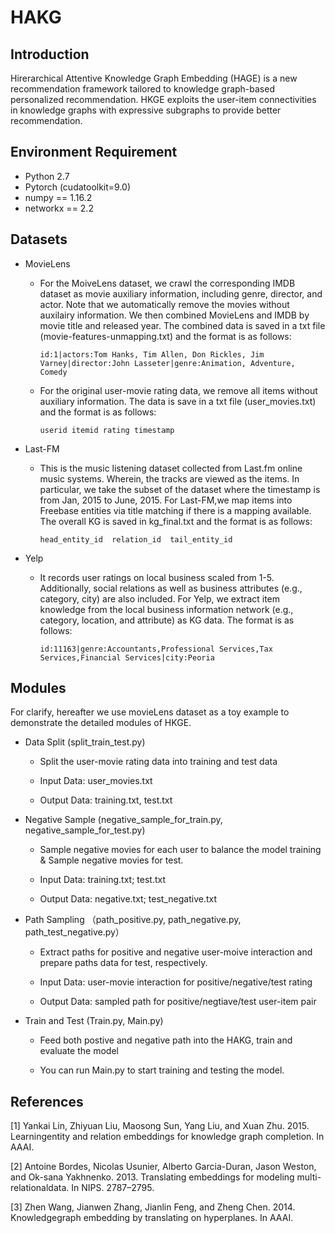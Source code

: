 # HAKG

## Introduction 

Hirerarchical Attentive Knowledge Graph Embedding (HAGE) is a new recommendation framework tailored to knowledge graph-based personalized recommendation. HKGE exploits the user-item connectivities in knowledge graphs with expressive subgraphs to provide better recommendation.

## Environment Requirement
+ Python 2.7
+ Pytorch (cudatoolkit=9.0)
+ numpy == 1.16.2
+ networkx == 2.2

## Datasets

+ MovieLens
   + For the MoiveLens dataset, we crawl the corresponding IMDB dataset as movie auxiliary information, including genre, director, and actor. Note that we automatically remove the movies without auxilairy information. We then combined MovieLens and IMDB by movie title and released year. The combined data is saved in a txt file (movie-features-unmapping.txt) and the format is as follows:    
   
         id:1|actors:Tom Hanks, Tim Allen, Don Rickles, Jim Varney|director:John Lasseter|genre:Animation, Adventure, Comedy
   
   + For the original user-movie rating data, we remove all items without auxiliary information. The data is save in a txt file (user_movies.txt) and the format is as follows:  
   
         userid itemid rating timestamp
   
+ Last-FM

   + This is the music listening dataset collected from Last.fm online music systems. Wherein, the tracks are viewed as the items. In particular, we take the subset of the dataset where the timestamp is from Jan, 2015 to June, 2015. For Last-FM,we map items into Freebase entities via title matching if there is a mapping available. The overall KG is saved in kg_final.txt and the format is as follows:

         head_entity_id  relation_id  tail_entity_id
   
+ Yelp
   + It records user ratings on local business scaled from 1-5. Additionally, social relations as well as business attributes (e.g., category, city) are also included. For Yelp, we extract item knowledge from the local business information network (e.g., category, location,
and attribute) as KG data. The format is as follows:

         id:11163|genre:Accountants,Professional Services,Tax Services,Financial Services|city:Peoria
      
## Modules 

For clarify, hereafter we use movieLens dataset as a toy example to demonstrate the detailed modules of HKGE. 

+ Data Split (split_train_test.py)

   + Split the user-movie rating data into training and test data

   + Input Data: user_movies.txt

   + Output Data: training.txt, test.txt

+ Negative Sample (negative_sample_for_train.py, negative_sample_for_test.py)

   + Sample negative movies for each user to balance the model training & Sample negative movies for test. 
    
   + Input Data: training.txt; test.txt
   
   + Output Data: negative.txt; test_negative.txt

+ Path Sampling （path_positive.py, path_negative.py, path_test_negative.py）

   + Extract paths for positive and negative user-moive interaction and prepare paths data for test, respectively.
   
   + Input Data: user-movie interaction for positive/negative/test rating
   
   + Output Data: sampled path for positive/negtiave/test user-item pair

+ Train and Test (Train.py, Main.py)

   + Feed both postive and negative path into the HAKG, train and evaluate the model
   
   + You can run Main.py to start training and testing the model. 
 
   
## References

   [1] Yankai Lin, Zhiyuan Liu, Maosong Sun, Yang Liu, and Xuan Zhu. 2015. Learningentity and relation embeddings for knowledge graph      completion. In AAAI.

   [2] Antoine Bordes, Nicolas Usunier, Alberto Garcia-Duran, Jason Weston, and Ok-sana Yakhnenko. 2013.  Translating embeddings for        modeling multi-relationaldata. In NIPS. 2787–2795.

   [3] Zhen Wang, Jianwen Zhang, Jianlin Feng, and Zheng Chen. 2014. Knowledgegraph embedding by translating on hyperplanes. In AAAI.
